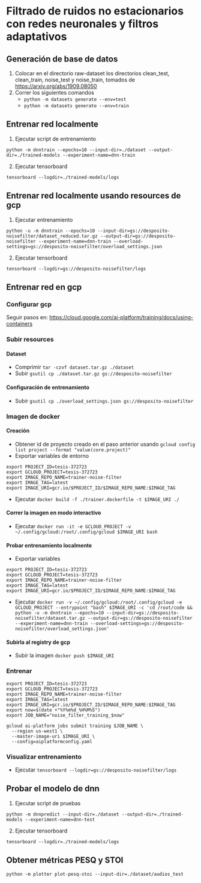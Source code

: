 # Filtrado de ruidos no estacionarios con redes neuronales y filtros adaptativos

## Generación de base de datos

1. Colocar en el directorio raw-dataset los directorios clean_test, clean_train, noise_test y noise_train, tomados de https://arxiv.org/abs/1909.08050
2. Correr los siguientes comandos
    * `python -m datasets generate --env=test`
    * `python -m datasets generate --env=train`


## Entrenar red localmente

1. Ejecutar script de entrenamiento 

```
python -m dnntrain --epochs=10 --input-dir=./dataset --output-dir=./trained-models --experiment-name=dnn-train
```

2. Ejecutar tensorboard

```
tensorboard --logdir=./trained-models/logs
```

## Entrenar red localmente usando resources de gcp

1. Ejecutar entrenamiento 

```
python -u -m dnntrain --epochs=10 --input-dir=gs://desposito-noisefilter/dataset_reduced.tar.gz --output-dir=gs://desposito-noisefilter --experiment-name=dnn-train --overload-settings=gs://desposito-noisefilter/overload_settings.json
```

2. Ejecutar tensorboard

```
tensorboard --logdir=gs://desposito-noisefilter/logs
```

## Entrenar red en gcp

### Configurar gcp

Seguir pasos en: https://cloud.google.com/ai-platform/training/docs/using-containers

### Subir resources

#### Dataset

* Comprimir `tar -czvf dataset.tar.gz ./dataset`
* Subir `gsutil cp ./dataset.tar.gz gs://desposito-noisefilter`

#### Configuración de entrenamiento

* Subir `gsutil cp ./overload_settings.json gs://desposito-noisefilter`

### Imagen de docker

#### Creación

* Obtener id de proyecto creado en el paso anterior usando `gcloud config list project --format "value(core.project)"`
* Exportar variables de entorno

```
export PROJECT_ID=tesis-372723
export GCLOUD_PROJECT=tesis-372723
export IMAGE_REPO_NAME=trainer-noise-filter
export IMAGE_TAG=latest
export IMAGE_URI=gcr.io/$PROJECT_ID/$IMAGE_REPO_NAME:$IMAGE_TAG
```

* Ejecutar `docker build -f ./trainer.dockerfile -t $IMAGE_URI ./`

#### Correr la imagen en modo interactivo

* Ejecutar `docker run -it -e GCLOUD_PROJECT -v ~/.config/gcloud:/root/.config/gcloud $IMAGE_URI bash`

#### Probar entrenamiento localmente

* Exportar variables

```
export PROJECT_ID=tesis-372723
export GCLOUD_PROJECT=tesis-372723
export IMAGE_REPO_NAME=trainer-noise-filter
export IMAGE_TAG=latest
export IMAGE_URI=gcr.io/$PROJECT_ID/$IMAGE_REPO_NAME:$IMAGE_TAG
```

* Ejecutar `docker run -v ~/.config/gcloud:/root/.config/gcloud -e GCLOUD_PROJECT --entrypoint "bash" $IMAGE_URI -c 'cd /root/code && python -u -m dnntrain --epochs=10 --input-dir=gs://desposito-noisefilter/dataset.tar.gz --output-dir=gs://desposito-noisefilter --experiment-name=dnn-train --overload-settings=gs://desposito-noisefilter/overload_settings.json'`

#### Subirla al registry de gcp

* Subir la imagen `docker push $IMAGE_URI`

### Entrenar

```
export PROJECT_ID=tesis-372723
export GCLOUD_PROJECT=tesis-372723
export IMAGE_REPO_NAME=trainer-noise-filter
export IMAGE_TAG=latest
export IMAGE_URI=gcr.io/$PROJECT_ID/$IMAGE_REPO_NAME:$IMAGE_TAG
export now=$(date +"%Y%m%d_%H%M%S")
export JOB_NAME="noise_filter_training_$now"

gcloud ai-platform jobs submit training $JOB_NAME \
  --region us-west1 \
  --master-image-uri $IMAGE_URI \
  --config=aiplatformconfig.yaml
```

### Visualizar entrenamiento

* Ejecutar `tensorboard --logdir=gs://desposito-noisefilter/logs`

## Probar el modelo de dnn

1. Ejecutar script de pruebas 

```
python -m dnnpredict --input-dir=./dataset --output-dir=./trained-models --experiment-name=dnn-test
```

2. Ejecutar tensorboard

```
tensorboard --logdir=./trained-models/logs
```

## Obtener métricas PESQ y STOI

```
python -m plotter plot-pesq-stoi --input-dir=./dataset/audios_test
```